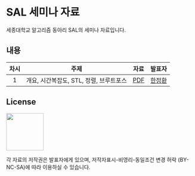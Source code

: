 # SAL 세미나 자료
세종대학교 알고리즘 동아리 SAL의 세미나 자료입니다.

## 내용

|차시|주제|자료|발표자|
|:---:|---|:---:|:---:|
|1|개요, 시간복잡도, STL, 정렬, 브루트포스|[PDF]()|[한정환](https://github.com/pizzaroot)|


## License
<a href=https://ccl.cckorea.org/about/><img src=https://github.com/KU-AlKon/study/assets/31026350/8ec33313-8d52-4663-8214-eed230c33ed2 width=100px></a>

각 자료의 저작권은 발표자에게 있으며, 저작자표시-비영리-동일조건 변경 허락 (BY-NC-SA)에 따라 이용하실 수 있습니다.

